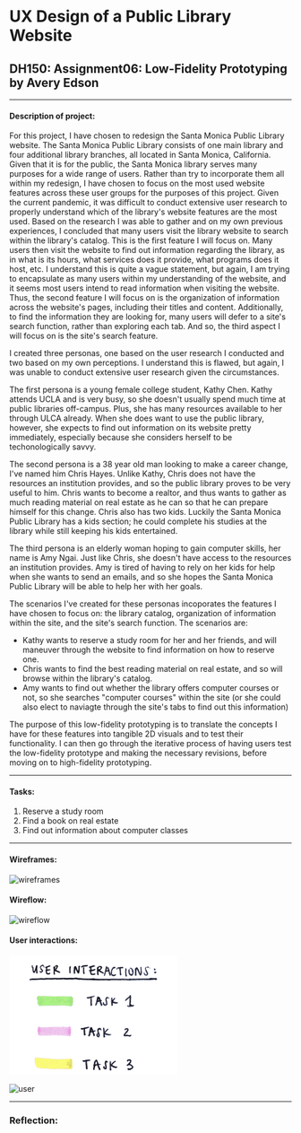 # UX Design of a Public Library Website

## DH150: Assignment06: Low-Fidelity Prototyping by Avery Edson

---

#### Description of project:

For this project, I have chosen to redesign the Santa Monica Public Library website. The Santa Monica Public Library consists of one main library and four additional library branches, all located in Santa Monica, California. Given that it is for the public, the Santa Monica library serves many purposes for a wide range of users. Rather than try to incorporate them all within my redesign, I have chosen to focus on the most used website features across these user groups for the purposes of this project.
Given the current pandemic, it was difficult to conduct extensive user research to properly understand which of the library's website features are the most used. Based on the research I was able to gather and on my own previous experiences, I concluded that many users visit the library website to search within the library's catalog. This is the first feature I will focus on. Many users then visit the website to find out information regarding the library, as in what is its hours, what services does it provide, what programs does it host, etc. I understand this is quite a vague statement, but again, I am trying to encapsulate as many users within my understanding of the website, and it seems most users intend to read information when visiting the website.  Thus, the second feature I will focus on is the organization of information across the website's pages, including their titles and content. Additionally, to find the information they are looking for, many users will defer to a site's search function, rather than exploring each tab. And so, the third aspect I will focus on is the site's search feature.

I created three personas, one based on the user research I conducted and two based on my own perceptions. I understand this is flawed, but again, I was unable to conduct extensive user research given the circumstances. 

The first persona is a young female college student, Kathy Chen. Kathy attends UCLA and is very busy, so she doesn't usually spend much time at public libraries off-campus. Plus, she has many resources available to her through ULCA already. When she does want to use the public library, however, she expects to find out information on its website pretty immediately, especially because she considers herself to be techonologically savvy. 

The second persona is a 38 year old man looking to make a career change, I've named him Chris Hayes. Unlike Kathy, Chris does not have the resources an institution provides, and so the public library proves to be very useful to him. Chris wants to become a realtor, and thus wants to gather as much reading material on real estate as he can so that he can prepare himself for this change. Chris also has two kids. Luckily the Santa Monica Public Library has a kids section; he could complete his studies at the library while still keeping his kids entertained.

The third persona is an elderly woman hoping to gain  computer skills, her name is Amy Ngai. Just like Chris, she doesn't have access to the resources an institution provides. Amy is tired of having to rely on her kids for help when she wants to send an emails, and so she hopes the Santa Monica Public Library will be able to help her with her goals. 

The scenarios I've created for these personas incoporates the features I have chosen to focus on: the library catalog, organization of information within the site, and the site's search function. The scenarios are:

- Kathy wants to reserve a study room for her and her friends, and will maneuver through the website to find information on how to reserve one.
- Chris wants to find the best reading material on real estate, and so will browse within the library's catalog.
- Amy wants to find out whether the library offers computer courses or not, so she searches "computer courses" within the site (or she could also elect to naviagte through the site's tabs to find out this information)

The purpose of this low-fidelity prototyping is to translate the concepts I have for these features into tangible 2D visuals and to test their functionality. I can then go through the iterative process of having users test the low-fidelity prototype and making the necessary revisions, before moving on to high-fidelity prototyping.

---
#### Tasks:
1. Reserve a study room
2. Find a book on real estate
3. Find out information about computer classes

---
#### Wireframes:

![wireframes](./Group4.png)

#### Wireflow:

![wireflow](./Group5.png)

#### User interactions:
<img src="./Legend.png" width="300">

![user](./Group6.png)

--- 
### Reflection:
